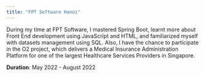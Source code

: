 ```yaml
---
title: "FPT Software Hanoi"
---
```


During my time at FPT Software, I mastered Spring Boot, learnt more about Front End development using JavaScript and HTML, and familiarized myself with datasets management using SQL. Also, I have the chance to participate in the O2 project, which delivers a Medical Insurance Administration Platform for one of the largest Healthcare Services Providers in Singapore.

**Duration**: May 2022 - August 2022

